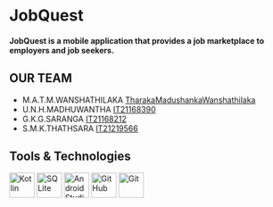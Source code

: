 # JobQuest
#### JobQuest is a mobile application that provides a job marketplace to employers and job seekers.

## OUR TEAM
- M.A.T.M.WANSHATHILAKA [TharakaMadushankaWanshathilaka](https://github.com/TharakaMadushankaWanshathilaka)
- U.N.H.MADHUWANTHA     [IT21168390](https://github.com/IT21168390)
- G.K.G.SARANGA         [IT21168212](https://github.com/IT21168212)
- S.M.K.THATHSARA       [IT21219566](https://github.com/IT21219566)

## Tools & Technologies
<p align="left">
<img src="https://www.vectorlogo.zone/logos/kotlinlang/kotlinlang-icon.svg" alt="Kotlin" width="45" height="45"/>
<img src="https://www.vectorlogo.zone/logos/sqlite/sqlite-icon.svg" alt="SQLite" width="45" height="45"/>
<img src="https://upload.vectorlogo.zone/logos/android_studio/images/bc43bbac-e239-4ae9-829a-9809e57a8bc0.svg" alt="Android Studio" width="45" height="45"/>
<img src="https://www.vectorlogo.zone/logos/github/github-tile.svg" alt="GitHub" width="45" height="45"/>
<img src="https://www.vectorlogo.zone/logos/git-scm/git-scm-icon.svg" alt="Git" width="45" height="45"/>
</p>
